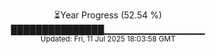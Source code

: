 <p align="center">
⏳Year Progress (52.54 %)<br>
███████████████▁▁▁▁▁▁▁▁▁▁▁▁▁▁▁ <br>
<sub>Updated: Fri, 11 Jul 2025 18:03:58 GMT</sub>
</p>

